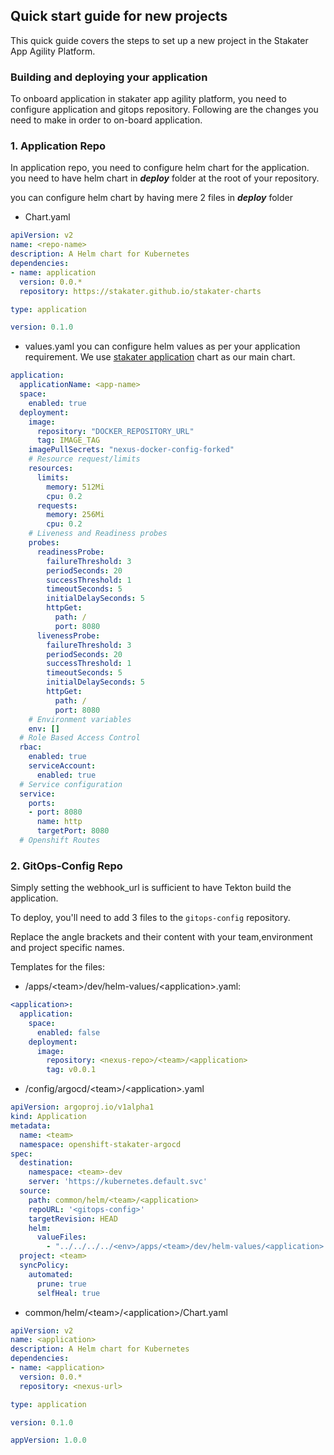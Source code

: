 ## Quick start guide for new projects

This quick guide covers the steps to set up a new project in the Stakater App Agility Platform.


### Building and deploying your application

To onboard application in stakater app agility platform, you need to configure application and gitops repository. Following are the changes you need to make in order to on-board application.

### 1. Application Repo


In application repo, you need to configure helm chart for the application. you need to have helm chart in ***deploy*** folder at the root of your repository.


you can configure helm chart by having mere 2 files in ***deploy*** folder

- Chart.yaml
```yaml 
apiVersion: v2
name: <repo-name>
description: A Helm chart for Kubernetes
dependencies:
- name: application
  version: 0.0.*
  repository: https://stakater.github.io/stakater-charts  

type: application

version: 0.1.0
```
- values.yaml
you can configure helm values as per your application requirement. We use [stakater application](https://github.com/stakater-charts/application/tree/master/application) chart as our main chart.
```yaml
application:
  applicationName: <app-name>
  space:
    enabled: true
  deployment:
    image:
      repository: "DOCKER_REPOSITORY_URL"
      tag: IMAGE_TAG
    imagePullSecrets: "nexus-docker-config-forked"
    # Resource request/limits
    resources:
      limits:
        memory: 512Mi
        cpu: 0.2
      requests:
        memory: 256Mi
        cpu: 0.2
    # Liveness and Readiness probes
    probes: 
      readinessProbe:
        failureThreshold: 3
        periodSeconds: 20
        successThreshold: 1
        timeoutSeconds: 5
        initialDelaySeconds: 5
        httpGet:
          path: /
          port: 8080
      livenessProbe:
        failureThreshold: 3
        periodSeconds: 20
        successThreshold: 1
        timeoutSeconds: 5
        initialDelaySeconds: 5
        httpGet:
          path: /
          port: 8080
    # Environment variables
    env: []
  # Role Based Access Control
  rbac:
    enabled: true
    serviceAccount:
      enabled: true
  # Service configuration
  service:
    ports:
    - port: 8080
      name: http
      targetPort: 8080
  # Openshift Routes
```
### 2. GitOps-Config Repo

Simply setting the webhook_url is sufficient to have Tekton build the application.

To deploy, you'll need to add 3 files to the `gitops-config` repository.

Replace the angle brackets and their content with your team,environment and project specific names. 

Templates for the files: 
- <env>/apps/\<team>/dev/helm-values/\<application>.yaml: 

``` yaml
<application>:
  application:
    space:
      enabled: false
    deployment:
      image:
        repository: <nexus-repo>/<team>/<application>
        tag: v0.0.1
```

- <env>/config/argocd/\<team>/\<application>.yaml 

``` yaml
apiVersion: argoproj.io/v1alpha1
kind: Application
metadata:
  name: <team>
  namespace: openshift-stakater-argocd
spec:
  destination:
    namespace: <team>-dev
    server: 'https://kubernetes.default.svc'
  source:
    path: common/helm/<team>/<application>
    repoURL: '<gitops-config>'
    targetRevision: HEAD
    helm:
      valueFiles:
        - "../../../../<env>/apps/<team>/dev/helm-values/<application>.yaml"
  project: <team>
  syncPolicy:
    automated:
      prune: true
      selfHeal: true
```

- common/helm/\<team>/\<application>/Chart.yaml 

``` yaml
apiVersion: v2
name: <application>
description: A Helm chart for Kubernetes
dependencies:
- name: <application>
  version: 0.0.*
  repository: <nexus-url> 

type: application

version: 0.1.0

appVersion: 1.0.0

```

